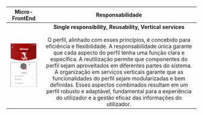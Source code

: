 

|                                Micro-FrontEnd                                |           Responsabilidade            |     
|:---------------------------------------------------------------------------:|:---------------------------------------------------------------------------:|
| ![Alt text](/imagensFE/Imagem2.png?raw=true "Imagem2") | **Single responsibility, Reusability, Vertical services** <br><br> O perfil, alinhado com esses princípios, é concebido para eficiência e flexibilidade. A responsabilidade única garante que cada aspecto do perfil tenha uma função clara e específica. A reutilização permite que componentes do perfil sejam aproveitados em diferentes partes do sistema. A organização em serviços verticais garante que as funcionalidades do perfil sejam modularizadas e bem definidas. Esses aspectos combinados resultam em um perfil robusto e adaptável, fundamental para a experiência do utilizador e a gestão eficaz das informações do utilizador.

